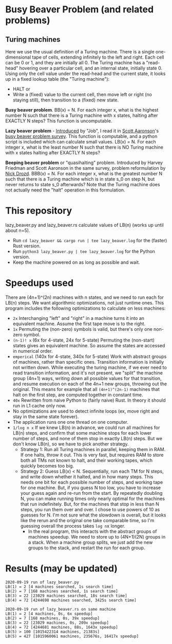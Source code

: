 # Busy Beaver Problem (and related problems)

## Turing machines
Here we use the usual definition of a Turing machine. There is a single one-dimensional tape of cells, extending infinitely to the left and right. Each cell can be 0 or 1, and they are initially all 0. The Turing machine has a "read-head" hovering over a particular cell, and an internal state, initially state 0. Using only the cell value under the read-head and the current state, it looks up in a fixed lookup table (the "Turing machine"):
- HALT or
- Write a (fixed) value to the current cell, then move left or right (no staying still), then transition to a (fixed) new state.

**Busy beaver problem**. BB(x) = N. For each integer x, what is the highest number N such that there is a Turing machine with x states, halting after EXACTLY N steps? This function is uncomputable.

**Lazy beaver problem** - [Introduced](https://www.scottaaronson.com/blog/?p=4916#comment-1850265) by "Job", I read it in [Scott Aaronson](https://www.scottaaronson.com/blog/?p=4916)'s [busy beaver problem survey](https://www.scottaaronson.com/papers/bb.pdf). This function is computable, and a python script is included which can calculate small values.
LB(x) = N. For each integer x, what is the least number N such that there is NO Turing machine with x states halting after EXACTLY N steps?

**Beeping beaver problem** or "quasihalting" problem. Introduced by Harvey Friedman and Scott Aaronson in the same survey, problem reformulation by [Nick Drozd](https://nickdrozd.github.io/2020/08/13/beeping-busy-beavers.html).
BBB(x) = N. For each integer x, what is the greatest number N such that there is a Turing machine which is in state s_0 on step N, but never returns to state s_0 afterwards? Note that the Turing machine does not actually need the "halt" operation in this formulation.

# This repository

lazy_beaver.py and lazy_beaver.rs calculate values of LB(n) (works up until about n=5). 

- Run `cd lazy_beaver && cargo run | tee lazy_beaver.log` for the (faster) Rust version.
- Run `python3 lazy_beaver.py | tee lazy_beaver.log` for the Python version.
- Keep the machine powered on as long as possible and wait.

# Speedups used

There are (4n+1)^(2n) machines with n states, and we need to run each for LB(n) steps. We want algorithmic optimizations, not just runtime ones. This program includes the following optimizations to calculate on less machines:
- `2x` Interchanging "left" and "right" in a machine turns it into an equivalent machine. Assume the first tape move is to the right.
- `1x` Permuting the (non-zero) symbols is valid, but there's only one non-zero symbol.
- `(n-1)! x` (6x for 4-state, 24x for 5-state) Permuting the (non-start) states gives an equivalent machine. So assume the states are accessed in numerical order.
- `emperical` (140x for 4-state, 340x for 5-state) Work with abstract groups of machines, rather than specific ones. Transition information is initially not written down. While executing the turing machine, if we ever need to read transition information, and it's not present, we "split" the machine group (4n+1) ways, writing down all possible values for that transition, and resume execution on each of the 4n+1 new groups, throwing out the original. This means for example that all `(4n+1)^(2n-1)` machines that halt on the first step, are computed together in constant time.
- `40x` Rewritten from naive Python to (fairly naive) Rust. In theory it should run in L1 cache only now.
- No optimizations are used to detect infinite loops (ex, move right and stay in the same state forever).
- The application runs one one thread on one computer.
- `1/log n x` If we knew LB(n) in advance, we could run all machines for LB(n) steps, and confirm that some machine stops for each lower number of steps, and none of them stop in exactly LB(n) steps. But we don't know LB(n), so we have to pick another strategy.
  - Strategy 1: Run all Turing machines in parallel, keeping them in RAM. If one halts, throw it out. This is very fast, but requires RAM to store both all TMs not known to halt, and their working tapes, which quickly becomes too big.
  - Strategy 2: Guess LB(x) < N. Sequentially, run each TM for N steps, and write down whether it halted, and in how many steps. This needs one bit for each possible number of steps, and working tape for one machine. But, if you guess N too low, you have to increase your guess again and re-run from the start. By repeatedly doubling N, you can make running times only nearly optimal for the machines that run indefinitely. But, for the machines that stop in less than N steps, you run them over and over. I chose to use powers of 10 as guesses for N. I'm not sure what the slowdown is overall, but it looks like the rerun and the original one take comparable time, so I'm guessing overall the process takes `log n`x longer.
    - In the real program, this interacts with the abstract groups of machines speedup. We need to store up to (4N+1)(2N) groups in a stack. When a machine group splits, we just add the new groups to the stack, and restart the run for each group.

# Results (may be updated)

```
2020-09-19 run of lazy_beaver.py
LB(1) = 2 [4 machines searched, 1s search time]
LB(2) = 7 [168 machines searched, 1s search time]
LB(3) = 22 [23029 machines searched, 18s search time]
LB(4) = 72 [4244698 machines searched, 3425s search time]
```

```
2020-09-19 run of lazy_beaver.rs on same machine
LB(1) = 2 [4 machines, 0s, 6x speedup]
LB(2) = 7 [168 machines, 0s, 39x speedup]
LB(3) = 22 [23029 machines, 0s, 209x speedup]
LB(4) = 72 [4244681 machines, 88s, 1643x speedup]
LB(5) > 100 [1015422314 machines, 21383s]
LB(5) = 427 [1015960061 machines, 235676s, 16417x speedup]
```
